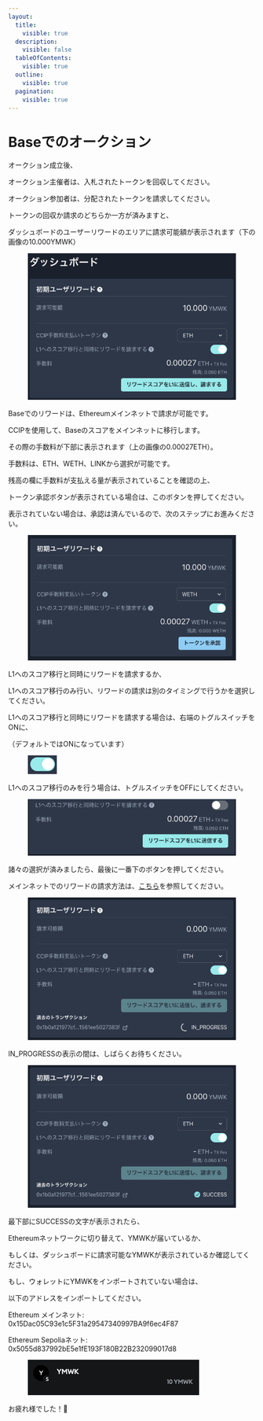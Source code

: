 ```yaml
---
layout:
  title:
    visible: true
  description:
    visible: false
  tableOfContents:
    visible: true
  outline:
    visible: true
  pagination:
    visible: true
---
```


# Baseでのオークション

オークション成立後、

オークション主催者は、入札されたトークンを回収してください。

オークション参加者は、分配されたトークンを請求してください。

トークンの回収か請求のどちらか一方が済みますと、

ダッシュボードのユーザーリワードのエリアに請求可能額が表示されます（下の画像の10.000YMWK）

<figure><img src="../../../.gitbook/assets/image (7).png" alt=""><figcaption></figcaption></figure>

Baseでのリワードは、Ethereumメインネットで請求が可能です。

CCIPを使用して、Baseのスコアをメインネットに移行します。

その際の手数料が下部に表示されます（上の画像の0.00027ETH）。

手数料は、ETH、WETH、LINKから選択が可能です。

残高の欄に手数料が支払える量が表示されていることを確認の上、

トークン承認ボタンが表示されている場合は、このボタンを押してください。

表示されていない場合は、承認は済んでいるので、次のステップにお進みください。

<figure><img src="../../../.gitbook/assets/image (6).png" alt=""><figcaption></figcaption></figure>

L1へのスコア移行と同時にリワードを請求するか、

L1へのスコア移行のみ行い、リワードの請求は別のタイミングで行うかを選択してください。

L1へのスコア移行と同時にリワードを請求する場合は、右端のトグルスイッチをONに、

（デフォルトではONになっています）

<figure><img src="../../../.gitbook/assets/image.png" alt=""><figcaption></figcaption></figure>

L1へのスコア移行のみを行う場合は、トグルスイッチをOFFにしてください。

<figure><img src="../../../.gitbook/assets/image (1).png" alt=""><figcaption></figcaption></figure>

諸々の選択が済みましたら、最後に一番下のボタンを押してください。

メインネットでのリワードの請求方法は、[こちら](ethereumdenokushon.md)を参照してください。

<figure><img src="../../../.gitbook/assets/image (8).png" alt=""><figcaption></figcaption></figure>

IN\_PROGRESSの表示の間は、しばらくお待ちください。

<figure><img src="../../../.gitbook/assets/image (9).png" alt=""><figcaption></figcaption></figure>

最下部にSUCCESSの文字が表示されたら、

Ethereumネットワークに切り替えて、YMWKが届いているか、

もしくは、ダッシュボードに請求可能なYMWKが表示されているか確認してください。

もし、ウォレットにYMWKをインポートされていない場合は、

以下のアドレスをインポートしてください。

Ethereum メインネット: 0x15Dac05C93e1c5F31a29547340997BA9f6ec4F87

Ethereum Sepoliaネット: 0x5055d837992bE5e1fE193F180B22B232099017d8

<figure><img src="../../../.gitbook/assets/スクリーンショット 2025-03-29 21.33.44.png" alt=""><figcaption></figcaption></figure>

お疲れ様でした！🎊
